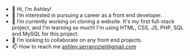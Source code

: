 - 👋 Hi, I’m Ashley!
- 👀 I’m interested in pursuing a career as a front end developer.
- 🌱 I’m currently working on cloning a website. It's my first full-stack project, and I'm learning so much! I'm using HTML, CSS, JS, PHP, SQL and MySQL for this project.
- 💞️ I’m looking to collaborate on any front end projects.
- 📫 How to reach me ashley.serranoziel@gmail.com

<!---
aszcoding/aszcoding is a ✨ special ✨ repository because its `README.md` (this file) appears on your GitHub profile.
You can click the Preview link to take a look at your changes.
--->
